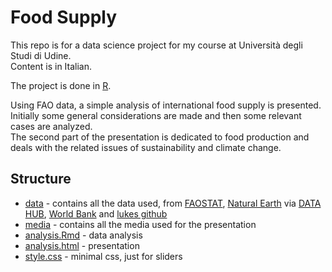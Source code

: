 # Food Supply
This repo is for a data science project for my course at Università degli Studi di Udine.  
Content is in Italian.

The project is done in [R](https://www.r-project.org/).

Using FAO data, a simple analysis of international food supply is presented.  
Initially some general considerations are made and then some relevant cases are analyzed.  
The second part of the presentation is dedicated to food production and deals with the related issues of sustainability and climate change.

## Structure
* [data](https://github.com/vittoriocandolo/food-supply/tree/main/data) - contains all the data used, from [FAOSTAT](https://www.fao.org/faostat/en/#data), [Natural Earth](https://www.naturalearthdata.com/) via [DATA HUB](https://datahub.io/core/geo-countries), [World Bank](https://www.worldbank.org) and [lukes github](https://github.com/lukes/ISO-3166-Countries-with-Regional-Codes)
* [media](https://github.com/vittoriocandolo/food-supply/tree/main/media) - contains all the media used for the presentation
* [analysis.Rmd](https://github.com/vittoriocandolo/food-supply/blob/main/analysis.Rmd) - data analysis
* [analysis.html](https://github.com/vittoriocandolo/food-supply/blob/main/analysis.html) - presentation
* [style.css](https://github.com/vittoriocandolo/food-supply/blob/main/style.css) - minimal css, just for sliders